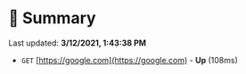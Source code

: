 # 📖 Summary
Last updated: **3/12/2021, 1:43:38 PM**

- `GET` [https://google.com](https://google.com) - **Up** (108ms)
